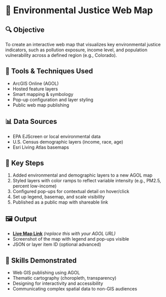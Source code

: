 # 📍 Environmental Justice Web Map

## 🔍 Objective
To create an interactive web map that visualizes key environmental justice indicators, such as pollution exposure, income level, and population vulnerability across a defined region (e.g., Colorado).

## 🧰 Tools & Techniques Used
- ArcGIS Online (AGOL)
- Hosted feature layers
- Smart mapping & symbology
- Pop-up configuration and layer styling
- Public web map publishing

## 📊 Data Sources
- EPA EJScreen or local environmental data
- U.S. Census demographic layers (income, race, age)
- Esri Living Atlas basemaps

## 📌 Key Steps
1. Added environmental and demographic layers to a new AGOL map
2. Styled layers with color ramps to reflect variable intensity (e.g., PM2.5, percent low-income)
3. Configured pop-ups for contextual detail on hover/click
4. Set up legend, basemap, and scale visibility
5. Published as a public map with shareable link

## 🖼️ Output
- [**Live Map Link**](#) *(replace this with your AGOL URL)*
- Screenshot of the map with legend and pop-ups visible
- JSON or layer item ID (optional advanced)

## 🧠 Skills Demonstrated
- Web GIS publishing using AGOL
- Thematic cartography (choropleth, transparency)
- Designing for interactivity and accessibility
- Communicating complex spatial data to non-GIS audiences
